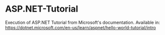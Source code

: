 # ASP.NET-Tutorial
Execution of ASP.NET Tutorial from Microsoft's documentation. Available in: https://dotnet.microsoft.com/en-us/learn/aspnet/hello-world-tutorial/intro
